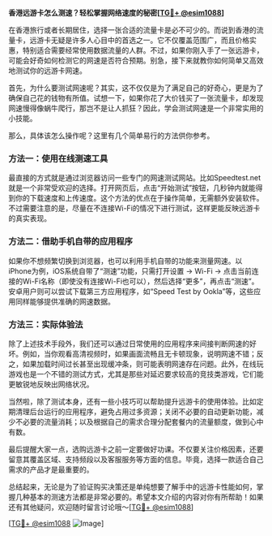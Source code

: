 **香港远游卡怎么测速？轻松掌握网络速度的秘密[[TG💪+ @esim1088](https://t.me/s/esim1088)]**

在香港旅行或者长期居住，选择一张合适的流量卡是必不可少的。而说到香港的流量卡，远游卡无疑是许多人心目中的首选之一。它不仅覆盖范围广，而且价格实惠，特别适合需要经常使用数据流量的人群。不过，如果你刚入手了一张远游卡，可能会好奇如何检测它的网速是否符合预期。别急，接下来就教你如何简单又高效地测试你的远游卡网速。

首先，为什么要测试网速呢？其实，这不仅仅是为了满足自己的好奇心，更是为了确保自己花的钱物有所值。试想一下，如果你花了大价钱买了一张流量卡，却发现网速慢得像蜗牛爬行，那岂不是让人抓狂？因此，学会测试网速是一个非常实用的小技能。

那么，具体该怎么操作呢？这里有几个简单易行的方法供你参考。

### 方法一：使用在线测速工具

最直接的方式就是通过浏览器访问一些专门的网速测试网站。比如Speedtest.net就是一个非常受欢迎的选择。打开网页后，点击“开始测试”按钮，几秒钟内就能得到你的下载速度和上传速度。这个方法的优点在于操作简单，无需额外安装软件。不过需要注意的是，尽量在不连接Wi-Fi的情况下进行测试，这样更能反映远游卡的真实表现。

### 方法二：借助手机自带的应用程序

如果你不想频繁切换到浏览器，也可以利用手机自带的功能来测量网速。以iPhone为例，iOS系统自带了“测速”功能，只需打开设置 -> Wi-Fi -> 点击当前连接的Wi-Fi名称（即使没有连接Wi-Fi也可以），然后选择“更多”，再点击“测速”。安卓用户则可以尝试下载第三方应用程序，如“Speed Test by Ookla”等，这些应用同样能够提供准确的网速数据。

### 方法三：实际体验法

除了上述技术手段外，我们还可以通过日常使用的应用程序来间接判断网速的好坏。例如，当你观看高清视频时，如果画面流畅且无卡顿现象，说明网速不错；反之，如果加载时间过长甚至出现缓冲条，则可能表明网速存在问题。此外，在线玩游戏也是一个不错的测试方式，尤其是那些对延迟要求较高的竞技类游戏，它们能更敏锐地反映出网络状况。

当然啦，除了测试本身，还有一些小技巧可以帮助提升远游卡的使用体验。比如定期清理后台运行的应用程序，避免占用过多资源；关闭不必要的自动更新功能，减少不必要的流量消耗；以及根据自己的需求合理分配套餐内的流量额度，做到心中有数。

最后提醒大家一点，选购远游卡之前一定要做好功课。不仅要关注价格因素，还要留意其覆盖区域、支持频段以及客服服务等方面的信息。毕竟，选择一款适合自己需求的产品才是最重要的。

总结起来，无论是为了验证购买决策还是单纯想要了解手中的远游卡性能如何，掌握几种基本的测速方法都是非常必要的。希望本文介绍的内容对你有所帮助！如果还有其他疑问，欢迎随时留言讨论哦～[[TG💪+ @esim1088](https://t.me/s/esim1088)]

[[TG💪+ @esim1088](https://t.me/s/esim1088) ![Image](https://i.postimg.cc/4NQfJmqS/Snipaste-2025-05-13-00-14-12.png)]